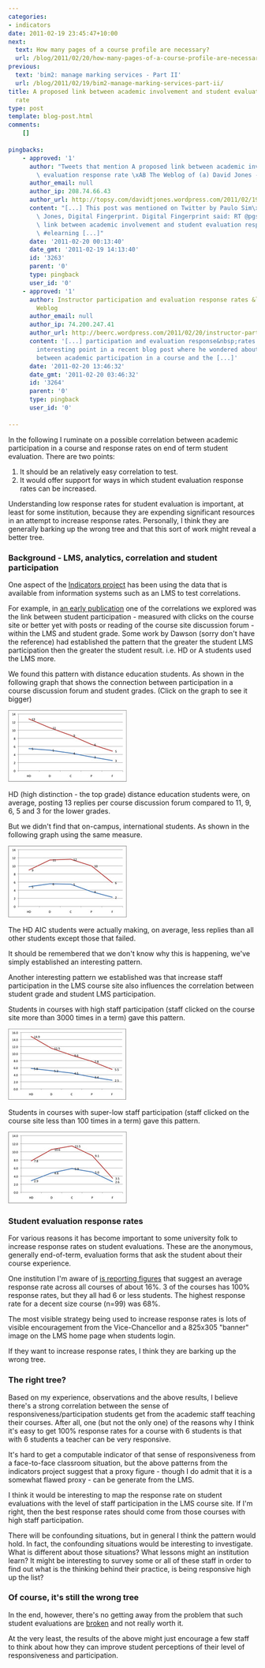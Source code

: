 ```yaml
---
categories:
- indicators
date: 2011-02-19 23:45:47+10:00
next:
  text: How many pages of a course profile are necessary?
  url: /blog/2011/02/20/how-many-pages-of-a-course-profile-are-necessary/
previous:
  text: 'bim2: manage marking services - Part II'
  url: /blog/2011/02/19/bim2-manage-marking-services-part-ii/
title: A proposed link between academic involvement and student evaluation response
  rate
type: post
template: blog-post.html
comments:
    []
    
pingbacks:
    - approved: '1'
      author: "Tweets that mention A proposed link between academic involvement and student\
        \ evaluation response rate \xAB The Weblog of (a) David Jones -- Topsy.com"
      author_email: null
      author_ip: 208.74.66.43
      author_url: http://topsy.com/davidtjones.wordpress.com/2011/02/19/a-proposed-link-between-academic-involvement-and-student-evaluation-response-rate/?utm_source=pingback&utm_campaign=L2
      content: "[...] This post was mentioned on Twitter by Paulo Sim\xF5es and David\
        \ Jones, Digital Fingerprint. Digital Fingerprint said: RT @pgsimoes: A proposed\
        \ link between academic involvement and student evaluation response rate http://dlvr.it/H19tc\
        \ #elearning [...]"
      date: '2011-02-20 00:13:40'
      date_gmt: '2011-02-19 14:13:40'
      id: '3263'
      parent: '0'
      type: pingback
      user_id: '0'
    - approved: '1'
      author: Instructor participation and evaluation response rates &laquo; Col&#039;s
        Weblog
      author_email: null
      author_ip: 74.200.247.41
      author_url: http://beerc.wordpress.com/2011/02/20/instructor-participation-and-evaluation-response-rates/
      content: '[...] participation and evaluation response&nbsp;rates David raised an
        interesting point in a recent blog post where he wondered about the possible correlation
        between academic participation in a course and the [...]'
      date: '2011-02-20 13:46:32'
      date_gmt: '2011-02-20 03:46:32'
      id: '3264'
      parent: '0'
      type: pingback
      user_id: '0'
    
---
```

In the following I ruminate on a possible correlation between academic participation in a course and response rates on end of term student evaluation. There are two points:

1. It should be an relatively easy correlation to test.
2. It would offer support for ways in which student evaluation response rates can be increased.

Understanding low response rates for student evaluation is important, at least for some institution, because they are expending significant resources in an attempt to increase response rates. Personally, I think they are generally barking up the wrong tree and that this sort of work might reveal a better tree.

### Background - LMS, analytics, correlation and student participation

One aspect of the [Indicators project](http://indicatorsproject.wordpress.com/) has been using the data that is available from information systems such as an LMS to test correlations.

For example, in [an early publication](http://indicatorsproject.wordpress.com/2009/10/09/the-indicators-project-identifying-effective-learning-adoption-activity-grades-and-external-factors/) one of the correlations we explored was the link between student participation - measured with clicks on the course site or better yet with posts or reading of the course site discussion forum - within the LMS and student grade. Some work by Dawson (sorry don't have the reference) had established the pattern that the greater the student LMS participation then the greater the student result. i.e. HD or A students used the LMS more.

We found this pattern with distance education students. As shown in the following graph that shows the connection between participation in a course discussion forum and student grades. (Click on the graph to see it bigger)

[![Average posts & replies for FLEX students](images/4096268313_da8131d5c7_m.jpg)](http://www.flickr.com/photos/david_jones/4096268313/ "Average posts & replies for FLEX students by David T Jones, on Flickr")

HD (high distinction - the top grade) distance education students were, on average, posting 13 replies per course discussion forum compared to 11, 9, 6, 5 and 3 for the lower grades.

But we didn't find that on-campus, international students. As shown in the following graph using the same measure.

[![Average posts & replies for AIC students](images/4097026702_80b2548c57_m.jpg)](http://www.flickr.com/photos/david_jones/4097026702/ "Average posts & replies for AIC students by David T Jones, on Flickr")

The HD AIC students were actually making, on average, less replies than all other students except those that failed.

It should be remembered that we don't know why this is happening, we've simply established an interesting pattern.

Another interesting pattern we established was that increase staff participation in the LMS course site also influences the correlation between student grade and student LMS participation.

Students in courses with high staff participation (staff clicked on the course site more than 3000 times in a term) gave this pattern.

[![Average student posts/replies on discussion forums for high staff participation courses](images/4037668889_8ccb1d63cc_m.jpg)](http://www.flickr.com/photos/david_jones/4037668889/ "Average student posts/replies on discussion forums for high staff participation courses by David T Jones, on Flickr")

Students in courses with super-low staff participation (staff clicked on the course site less than 100 times in a term) gave this pattern.

[![Average student posts/replies on discussion forums for super low staff participation courses](images/4038417332_8be6f549f4_m.jpg)](http://www.flickr.com/photos/david_jones/4038417332/ "Average student posts/replies on discussion forums for super low staff participation courses by David T Jones, on Flickr")

### Student evaluation response rates

For various reasons it has become important to some university folk to increase response rates on student evaluations. These are the anonymous, generally end-of-term, evaluation forms that ask the student about their course experience.

One institution I'm aware of [is reporting figures](http://content.cqu.edu.au/FCWViewer/view.do?page=13718) that suggest an average response rate across all courses of about 16%. 3 of the courses has 100% response rates, but they all had 6 or less students. The highest response rate for a decent size course (n=99) was 68%.

The most visible strategy being used to increase response rates is lots of visible encouragement from the Vice-Chancellor and a 825x305 "banner" image on the LMS home page when students login.

If they want to increase response rates, I think they are barking up the wrong tree.

### The right tree?

Based on my experience, observations and the above results, I believe there's a strong correlation between the sense of responsiveness/participation students get from the academic staff teaching their courses. After all, one (but not the only one) of the reasons why I think it's easy to get 100% response rates for a course with 6 students is that with 6 students a teacher can be very responsive.

It's hard to get a computable indicator of that sense of responsiveness from a face-to-face classroom situation, but the above patterns from the indicators project suggest that a proxy figure - though I do admit that it is a somewhat flawed proxy - can be generate from the LMS.

I think it would be interesting to map the response rate on student evaluations with the level of staff participation in the LMS course site. If I'm right, then the best response rates should come from those courses with high staff participation.

There will be confounding situations, but in general I think the pattern would hold. In fact, the confounding situations would be interesting to investigate. What is different about those situations? What lessons might an institution learn? It might be interesting to survey some or all of these staff in order to find out what is the thinking behind their practice, is being responsive high up the list?

### Of course, it's still the wrong tree

In the end, however, there's no getting away from the problem that such student evaluations are [broken](/blog/2009/01/25/somethings-that-are-broken-with-evaluation-of-university-teaching/) and not really worth it.

At the very least, the results of the above might just encourage a few staff to think about how they can improve student perceptions of their level of responsiveness and participation.